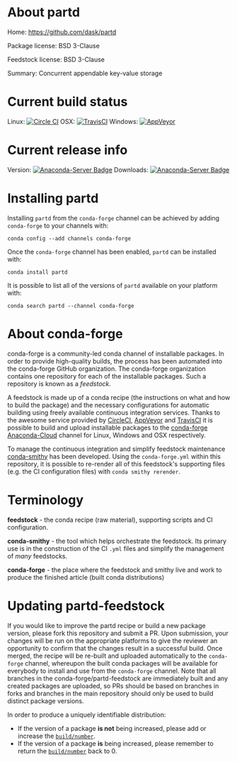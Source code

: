About partd
===========

Home: https://github.com/dask/partd

Package license: BSD 3-Clause

Feedstock license: BSD 3-Clause

Summary: Concurrent appendable key-value storage



Current build status
====================

Linux: [![Circle CI](https://circleci.com/gh/conda-forge/partd-feedstock.svg?style=shield)](https://circleci.com/gh/conda-forge/partd-feedstock)
OSX: [![TravisCI](https://travis-ci.org/conda-forge/partd-feedstock.svg?branch=master)](https://travis-ci.org/conda-forge/partd-feedstock)
Windows: [![AppVeyor](https://ci.appveyor.com/api/projects/status/github/conda-forge/partd-feedstock?svg=True)](https://ci.appveyor.com/project/conda-forge/partd-feedstock/branch/master)

Current release info
====================
Version: [![Anaconda-Server Badge](https://anaconda.org/conda-forge/partd/badges/version.svg)](https://anaconda.org/conda-forge/partd)
Downloads: [![Anaconda-Server Badge](https://anaconda.org/conda-forge/partd/badges/downloads.svg)](https://anaconda.org/conda-forge/partd)

Installing partd
================

Installing `partd` from the `conda-forge` channel can be achieved by adding `conda-forge` to your channels with:

```
conda config --add channels conda-forge
```

Once the `conda-forge` channel has been enabled, `partd` can be installed with:

```
conda install partd
```

It is possible to list all of the versions of `partd` available on your platform with:

```
conda search partd --channel conda-forge
```


About conda-forge
=================

conda-forge is a community-led conda channel of installable packages.
In order to provide high-quality builds, the process has been automated into the
conda-forge GitHub organization. The conda-forge organization contains one repository
for each of the installable packages. Such a repository is known as a *feedstock*.

A feedstock is made up of a conda recipe (the instructions on what and how to build
the package) and the necessary configurations for automatic building using freely
available continuous integration services. Thanks to the awesome service provided by
[CircleCI](https://circleci.com/), [AppVeyor](http://www.appveyor.com/)
and [TravisCI](https://travis-ci.org/) it is possible to build and upload installable
packages to the [conda-forge](https://anaconda.org/conda-forge)
[Anaconda-Cloud](http://docs.anaconda.org/) channel for Linux, Windows and OSX respectively.

To manage the continuous integration and simplify feedstock maintenance
[conda-smithy](http://github.com/conda-forge/conda-smithy) has been developed.
Using the ``conda-forge.yml`` within this repository, it is possible to re-render all of
this feedstock's supporting files (e.g. the CI configuration files) with ``conda smithy rerender``.


Terminology
===========

**feedstock** - the conda recipe (raw material), supporting scripts and CI configuration.

**conda-smithy** - the tool which helps orchestrate the feedstock.
                   Its primary use is in the construction of the CI ``.yml`` files
                   and simplify the management of *many* feedstocks.

**conda-forge** - the place where the feedstock and smithy live and work to
                  produce the finished article (built conda distributions)


Updating partd-feedstock
========================

If you would like to improve the partd recipe or build a new
package version, please fork this repository and submit a PR. Upon submission,
your changes will be run on the appropriate platforms to give the reviewer an
opportunity to confirm that the changes result in a successful build. Once
merged, the recipe will be re-built and uploaded automatically to the
`conda-forge` channel, whereupon the built conda packages will be available for
everybody to install and use from the `conda-forge` channel.
Note that all branches in the conda-forge/partd-feedstock are
immediately built and any created packages are uploaded, so PRs should be based
on branches in forks and branches in the main repository should only be used to
build distinct package versions.

In order to produce a uniquely identifiable distribution:
 * If the version of a package **is not** being increased, please add or increase
   the [``build/number``](http://conda.pydata.org/docs/building/meta-yaml.html#build-number-and-string).
 * If the version of a package **is** being increased, please remember to return
   the [``build/number``](http://conda.pydata.org/docs/building/meta-yaml.html#build-number-and-string)
   back to 0.
